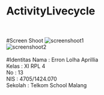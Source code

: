 # ActivityLivecycle
<br><br>
#Screen Shoot
![screenshoot1](https://s22.postimg.org/48ol91m4h/Screenshot_2016_10_11_04_30_58.png)
<br>
![screenshoot2](https://s12.postimg.org/f4fpcz365/Screenshot_2016_10_11_04_31_00.png)
<br><br>
#Identitas
Nama : Erron Lolha Aprillia<br>
Kelas : XI RPL 4<br>
No : 13<br>
NIS : 4705/1424.070<br>
Sekolah : Telkom School Malang
